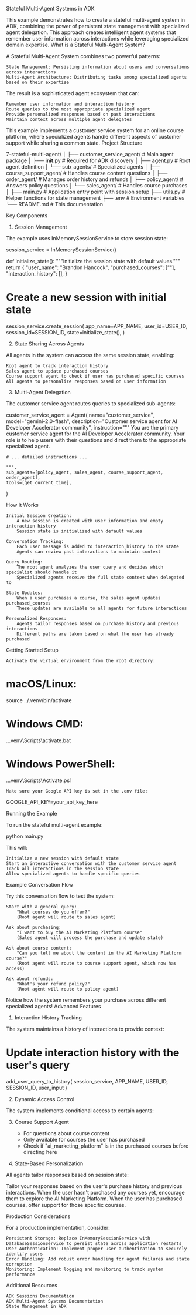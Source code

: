 Stateful Multi-Agent Systems in ADK

This example demonstrates how to create a stateful multi-agent system in ADK, combining the power of persistent state management with specialized agent delegation. This approach creates intelligent agent systems that remember user information across interactions while leveraging specialized domain expertise.
What is a Stateful Multi-Agent System?

A Stateful Multi-Agent System combines two powerful patterns:

    State Management: Persisting information about users and conversations across interactions
    Multi-Agent Architecture: Distributing tasks among specialized agents based on their expertise

The result is a sophisticated agent ecosystem that can:

    Remember user information and interaction history
    Route queries to the most appropriate specialized agent
    Provide personalized responses based on past interactions
    Maintain context across multiple agent delegates

This example implements a customer service system for an online course platform, where specialized agents handle different aspects of customer support while sharing a common state.
Project Structure

7-stateful-multi-agent/
│
├── customer_service_agent/ # Main agent package
│ ├── **init**.py # Required for ADK discovery
│ ├── agent.py # Root agent definition
│ └── sub_agents/ # Specialized agents
│ ├── course_support_agent/ # Handles course content questions
│ ├── order_agent/ # Manages order history and refunds
│ ├── policy_agent/ # Answers policy questions
│ └── sales_agent/ # Handles course purchases
│
├── main.py # Application entry point with session setup
├── utils.py # Helper functions for state management
├── .env # Environment variables
└── README.md # This documentation

Key Components

1. Session Management

The example uses InMemorySessionService to store session state:

session_service = InMemorySessionService()

def initialize_state():
"""Initialize the session state with default values."""
return {
"user_name": "Brandon Hancock",
"purchased_courses": [""],
"interaction_history": [],
}

# Create a new session with initial state

session_service.create_session(
app_name=APP_NAME,
user_id=USER_ID,
session_id=SESSION_ID,
state=initialize_state(),
)

2. State Sharing Across Agents

All agents in the system can access the same session state, enabling:

    Root agent to track interaction history
    Sales agent to update purchased courses
    Course support agent to check if user has purchased specific courses
    All agents to personalize responses based on user information

3. Multi-Agent Delegation

The customer service agent routes queries to specialized sub-agents:

customer_service_agent = Agent(
name="customer_service",
model="gemini-2.0-flash",
description="Customer service agent for AI Developer Accelerator community",
instruction="""
You are the primary customer service agent for the AI Developer Accelerator community.
Your role is to help users with their questions and direct them to the appropriate specialized agent.

    # ... detailed instructions ...

    """,
    sub_agents=[policy_agent, sales_agent, course_support_agent, order_agent],
    tools=[get_current_time],

)

How It Works

    Initial Session Creation:
        A new session is created with user information and empty interaction history
        Session state is initialized with default values

    Conversation Tracking:
        Each user message is added to interaction_history in the state
        Agents can review past interactions to maintain context

    Query Routing:
        The root agent analyzes the user query and decides which specialist should handle it
        Specialized agents receive the full state context when delegated to

    State Updates:
        When a user purchases a course, the sales agent updates purchased_courses
        These updates are available to all agents for future interactions

    Personalized Responses:
        Agents tailor responses based on purchase history and previous interactions
        Different paths are taken based on what the user has already purchased

Getting Started
Setup

    Activate the virtual environment from the root directory:

# macOS/Linux:

source ../.venv/bin/activate

# Windows CMD:

..\.venv\Scripts\activate.bat

# Windows PowerShell:

..\.venv\Scripts\Activate.ps1

    Make sure your Google API key is set in the .env file:

GOOGLE_API_KEY=your_api_key_here

Running the Example

To run the stateful multi-agent example:

python main.py

This will:

    Initialize a new session with default state
    Start an interactive conversation with the customer service agent
    Track all interactions in the session state
    Allow specialized agents to handle specific queries

Example Conversation Flow

Try this conversation flow to test the system:

    Start with a general query:
        "What courses do you offer?"
        (Root agent will route to sales agent)

    Ask about purchasing:
        "I want to buy the AI Marketing Platform course"
        (Sales agent will process the purchase and update state)

    Ask about course content:
        "Can you tell me about the content in the AI Marketing Platform course?"
        (Root agent will route to course support agent, which now has access)

    Ask about refunds:
        "What's your refund policy?"
        (Root agent will route to policy agent)

Notice how the system remembers your purchase across different specialized agents!
Advanced Features

1. Interaction History Tracking

The system maintains a history of interactions to provide context:

# Update interaction history with the user's query

add_user_query_to_history(
session_service, APP_NAME, USER_ID, SESSION_ID, user_input
)

2. Dynamic Access Control

The system implements conditional access to certain agents:

3. Course Support Agent

   - For questions about course content
   - Only available for courses the user has purchased
   - Check if "ai_marketing_platform" is in the purchased courses before directing here

4. State-Based Personalization

All agents tailor responses based on session state:

Tailor your responses based on the user's purchase history and previous interactions.
When the user hasn't purchased any courses yet, encourage them to explore the AI Marketing Platform.
When the user has purchased courses, offer support for those specific courses.

Production Considerations

For a production implementation, consider:

    Persistent Storage: Replace InMemorySessionService with DatabaseSessionService to persist state across application restarts
    User Authentication: Implement proper user authentication to securely identify users
    Error Handling: Add robust error handling for agent failures and state corruption
    Monitoring: Implement logging and monitoring to track system performance

Additional Resources

    ADK Sessions Documentation
    ADK Multi-Agent Systems Documentation
    State Management in ADK
